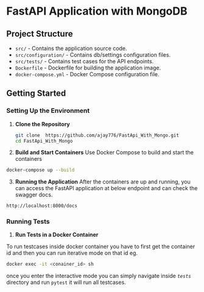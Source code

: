 # FastAPI Application with MongoDB

## Project Structure

- `src/` - Contains the application source code.
- `src/configuration/` - Contains db/settings configuration files.
- `src/tests/` - Contains test cases for the API endpoints.
- `Dockerfile` - Dockerfile for building the application image.
- `docker-compose.yml` - Docker Compose configuration file.

## Getting Started

### Setting Up the Environment

1. **Clone the Repository**

   ```bash
   git clone  https://github.com/ajay776/FastApi_With_Mongo.git
   cd FastApi_With_Mongo
   ```

2. **Build and Start Containers**
   Use Docker Compose to build and start the containers

```bash
docker-compose up --build
```

3. **Running the Application**
   After the containers are up and running, you can access the FastAPI application at below endpoint and can check the swagger docs.

```bash
http://localhost:8000/docs
```

### Running Tests

1. **Run Tests in a Docker Container**

To run testcases inside docker container you have to first get the container id and then you can run iterative mode on that id
eg.

```bash
docker exec -it <conainer_id> sh
```

once you enter the interactive mode you can simply navigate inside _`tests`_ directory and run `pytest` it will run all testcases.
